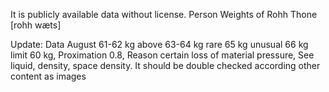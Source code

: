 It is publicly available data without license. Person Weights of Rohh Thone [rohh wæts]

Update: Data August 61-62 kg above 63-64 kg rare 65 kg unusual 66 kg limit 60 kg, Proximation 0.8, Reason certain loss of material pressure, See liquid, density, space density. It should be double checked according other content as images